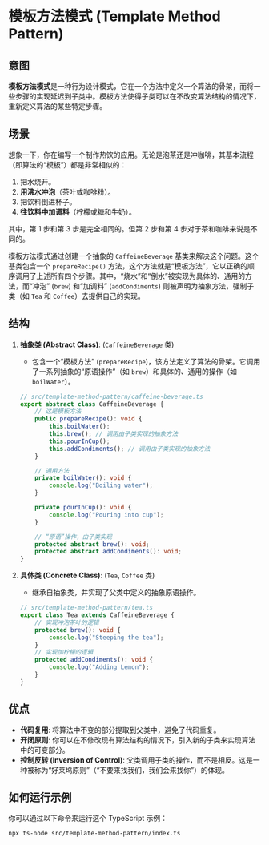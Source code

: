 # 模板方法模式 (Template Method Pattern)

## 意图

**模板方法模式**是一种行为设计模式，它在一个方法中定义一个算法的骨架，而将一些步骤的实现延迟到子类中。模板方法使得子类可以在不改变算法结构的情况下，重新定义算法的某些特定步骤。

## 场景

想象一下，你在编写一个制作热饮的应用。无论是泡茶还是冲咖啡，其基本流程（即算法的“模板”）都是非常相似的：
1.  把水烧开。
2.  **用沸水冲泡**（茶叶或咖啡粉）。
3.  把饮料倒进杯子。
4.  **往饮料中加调料**（柠檬或糖和牛奶）。

其中，第 1 步和第 3 步是完全相同的。但第 2 步和第 4 步对于茶和咖啡来说是不同的。

模板方法模式通过创建一个抽象的 `CaffeineBeverage` 基类来解决这个问题。这个基类包含一个 `prepareRecipe()` 方法，这个方法就是“模板方法”，它以正确的顺序调用了上述所有四个步骤。其中，“烧水”和“倒水”被实现为具体的、通用的方法，而“冲泡” (`brew`) 和“加调料” (`addCondiments`) 则被声明为抽象方法，强制子类（如 `Tea` 和 `Coffee`）去提供自己的实现。

## 结构

1.  **抽象类 (Abstract Class)**: (`CaffeineBeverage` 类)
    *   包含一个“模板方法” (`prepareRecipe`)，该方法定义了算法的骨架。它调用了一系列抽象的“原语操作”（如 `brew`）和具体的、通用的操作（如 `boilWater`）。
    ```typescript
    // src/template-method-pattern/caffeine-beverage.ts
    export abstract class CaffeineBeverage {
        // 这是模板方法
        public prepareRecipe(): void {
            this.boilWater();
            this.brew(); // 调用由子类实现的抽象方法
            this.pourInCup();
            this.addCondiments(); // 调用由子类实现的抽象方法
        }

        // 通用方法
        private boilWater(): void {
            console.log("Boiling water");
        }

        private pourInCup(): void {
            console.log("Pouring into cup");
        }

        // “原语”操作，由子类实现
        protected abstract brew(): void;
        protected abstract addCondiments(): void;
    }
    ```

2.  **具体类 (Concrete Class)**: (`Tea`, `Coffee` 类)
    *   继承自抽象类，并实现了父类中定义的抽象原语操作。
    ```typescript
    // src/template-method-pattern/tea.ts
    export class Tea extends CaffeineBeverage {
        // 实现冲泡茶叶的逻辑
        protected brew(): void {
            console.log("Steeping the tea");
        }
        // 实现加柠檬的逻辑
        protected addCondiments(): void {
            console.log("Adding Lemon");
        }
    }
    ```

## 优点

*   **代码复用**: 将算法中不变的部分提取到父类中，避免了代码重复。
*   **开闭原则**: 你可以在不修改现有算法结构的情况下，引入新的子类来实现算法中的可变部分。
*   **控制反转 (Inversion of Control)**: 父类调用子类的操作，而不是相反。这是一种被称为“好莱坞原则”（“不要来找我们，我们会来找你”）的体现。

## 如何运行示例

你可以通过以下命令来运行这个 TypeScript 示例：

```bash
npx ts-node src/template-method-pattern/index.ts
```